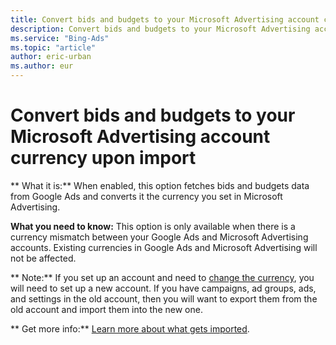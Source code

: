 ```yaml
---
title: Convert bids and budgets to your Microsoft Advertising account currency upon import
description: Convert bids and budgets to your Microsoft Advertising account currency upon import
ms.service: "Bing-Ads"
ms.topic: "article"
author: eric-urban
ms.author: eur
---
```


# Convert bids and budgets to your Microsoft Advertising account currency upon import

**      What it is:**     When enabled, this option fetches bids and budgets data from Google Ads and converts it the currency you set in Microsoft Advertising.

**What you need to know:**     This option is only available when there is a currency mismatch between your Google Ads and Microsoft Advertising accounts. Existing currencies in Google Ads and Microsoft Advertising will not be affected.

**      Note:**     If you set up an account and need to [change the currency](../hlp_BA_CONC_Currency.md), you will need to set up a new account. If you have campaigns, ad groups, ads, and settings in the old account, then you will want to export them from the old account and import them into the new one.

**      Get more info:**     [Learn more about what gets imported](../hlp_BA_CONC_ImportWhatInfo.md).


